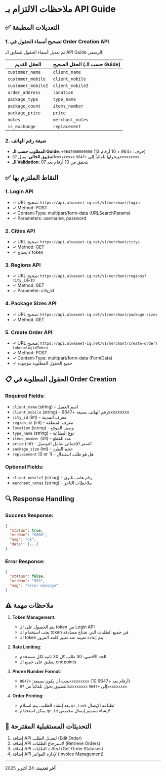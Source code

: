 # ملاحظات الالتزام بـ API Guide

## ✅ التعديلات المطبقة

### 1. تصحيح أسماء الحقول في Order Creation API

تم تعديل أسماء الحقول لتطابق الـ API Guide الرسمي:

| الحقل القديم | الحقل الصحيح (حسب الـ Guide) |
|--------------|------------------------------|
| `customer_name` | `client_name` |
| `customer_mobile` | `client_mobile` |
| `customer_mobile2` | `client_mobile2` |
| `order_address` | `location` |
| `package_type` | `type_name` |
| `package_count` | `items_number` |
| `package_price` | `price` |
| `notes` | `merchant_notes` |
| `is_exchange` | `replacement` |

### 2. صيغة رقم الهاتف

- **المطلوب حسب الـ Guide**: `+9647000000000` (13 حرف: +964 + 10 أرقام)
- **التطبيق الحالي**: يقبل `07xxxxxxxxx` ويحولها تلقائياً إلى `+9647xxxxxxxxx`
- **الـ Validation**: يتحقق من 10 أرقام بعد 07

## ✅ النقاط الملتزم بها

### 1. Login API
- ✓ URL صحيح: `https://api.alwaseet-iq.net/v1/merchant/login`
- ✓ Method: POST
- ✓ Content-Type: multipart/form-data (URLSearchParams)
- ✓ Parameters: username, password

### 2. Cities API
- ✓ URL صحيح: `https://api.alwaseet-iq.net/v1/merchant/citys`
- ✓ Method: GET
- ✓ لا يحتاج token

### 3. Regions API
- ✓ URL صحيح: `https://api.alwaseet-iq.net/v1/merchant/regions?city_id=ID`
- ✓ Method: GET
- ✓ Parameter: city_id

### 4. Package Sizes API
- ✓ URL صحيح: `https://api.alwaseet-iq.net/v1/merchant/package-sizes`
- ✓ Method: GET

### 5. Create Order API
- ✓ URL صحيح: `https://api.alwaseet-iq.net/v1/merchant/create-order?token=loginToken`
- ✓ Method: POST
- ✓ Content-Type: multipart/form-data (FormData)
- ✓ جميع الحقول المطلوبة موجودة

## 📋 الحقول المطلوبة في Order Creation

### Required Fields:
- `client_name` (string) - اسم العميل
- `client_mobile` (string) - رقم الهاتف بصيغة +9647xxxxxxxxx
- `city_id` (int) - معرف المدينة
- `region_id` (int) - معرف المنطقة
- `location` (string) - وصف الموقع
- `type_name` (string) - نوع البضاعة
- `items_number` (int) - عدد القطع
- `price` (int) - السعر الإجمالي شامل التوصيل
- `package_size` (int) - حجم الطرد
- `replacement` (0 or 1) - هل هو طلب استبدال

### Optional Fields:
- `client_mobile2` (string) - رقم هاتف ثانوي
- `merchant_notes` (string) - ملاحظات التاجر

## 🔍 Response Handling

### Success Response:
```json
{
  "status": true,
  "errNum": "S000",
  "msg": "ok",
  "data": [...]
}
```

### Error Response:
```json
{
  "status": false,
  "errNum": "999",
  "msg": "error message"
}
```

## ⚠️ ملاحظات مهمة

1. **Token Management**: 
   - يتم الحصول على الـ token من Login API
   - يجب استخدام الـ token في جميع الطلبات التي تحتاج مصادقة
   - الـ token يتم إعادة تعيينه عند تغيير كلمة المرور

2. **Rate Limiting**:
   - الحد الأقصى: 30 طلب كل 30 ثانية لكل مستخدم
   - ينطبق على جميع الـ endpoints

3. **Phone Number Format**:
   - يجب أن يكون بصيغة: `+9647xxxxxxxxx` (10 أرقام بعد +9647)
   - التطبيق يحول تلقائياً من `07xxxxxxxxx` إلى `+9647xxxxxxxxx`

4. **Order Printing**:
   - بعد إنشاء الطلب، يتم استلام `qr_link` لطباعة الإيصال
   - يمكن استخدام `qr_id` لإنشاء تصميم إيصال مخصص

## 📝 التحديثات المستقبلية المقترحة

1. إضافة API لتعديل الطلب (Edit Order)
2. إضافة API لاسترجاع الطلبات (Retrieve Orders)
3. إضافة API لحالات الطلبات (Get Order Statuses)
4. إضافة API لإدارة الفواتير (Invoice Management)

---

**آخر تحديث**: 24 أكتوبر 2025
